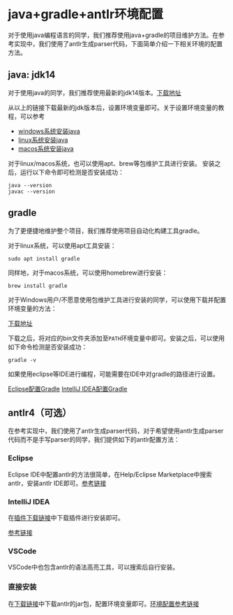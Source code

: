 # java+gradle+antlr环境配置

对于使用java编程语言的同学，我们推荐使用java+gradle的项目维护方法。在参考实现中，我们使用了antlr生成parser代码，下面简单介绍一下相关环境的配置方法。

## java: jdk14

对于使用java的同学，我们推荐使用最新的jdk14版本。[下载地址](https://www.oracle.com/java/technologies/javase-jdk14-downloads.html)

从以上的链接下载最新的jdk版本后，设置环境变量即可。关于设置环境变量的教程，可以参考
* [windows系统安装java](https://www.cnblogs.com/ssrs-wanghao/articles/8994856.html)
* [linux系统安装java](https://blog.csdn.net/sangewuxie/article/details/80958611)
* [macos系统安装java](https://www.jianshu.com/p/7a04658af4f9)

对于linux/macos系统，也可以使用apt、brew等包维护工具进行安装。
安装之后，运行以下命令即可检测是否安装成功：

```
java --version
javac --version
```

## gradle

为了更便捷地维护整个项目，我们推荐使用项目自动化构建工具gradle。

对于linux系统，可以使用apt工具安装：

```
sudo apt install gradle
```

同样地，对于macos系统，可以使用homebrew进行安装：

```
brew install gradle
```

对于Windows用户/不愿意使用包维护工具进行安装的同学，可以使用下载并配置环境变量的方法：

[下载地址](https://gradle.org/releases/)

下载之后，将对应的bin文件夹添加至`PATH`环境变量中即可。安装之后，可以使用如下命令检测是否安装成功：

```
gradle -v
```

如果使用eclipse等IDE进行编程，可能需要在IDE中对gradle的路径进行设置。

[Eclipse配置Gradle](https://blog.csdn.net/forever_insist/article/details/85228930)
[IntelliJ IDEA配置Gradle](https://blog.csdn.net/achenyuan/article/details/80682288)

## antlr4（可选）

在参考实现中，我们使用了antlr生成parser代码，对于希望使用antlr生成parser代码而不是手写parser的同学，我们提供如下的antlr配置方法：

### Eclipse

Eclipse IDE中配置antlr的方法很简单，在Help/Eclipse Marketplace中搜索antlr，安装antlr IDE即可。[参考链接](https://blog.csdn.net/zjq_1314520/article/details/65935718)

### IntelliJ IDEA

在[插件下载链接](https://www.antlr.org/tools.html)中下载插件进行安装即可。

[参考链接](https://www.cnblogs.com/solvit/p/10097453.html)

### VSCode

VSCode中也包含antlr的语法高亮工具，可以搜索后自行安装。

### 直接安装

在[下载链接](https://www.antlr.org/download/antlr-4.8-complete.jar)中下载antlr的jar包，配置环境变量即可。[环境配置参考链接](https://www.crifan.com/build_up_antlr_v4_environment/)